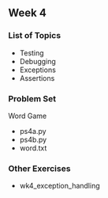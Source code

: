 ## Week 4  
### List of Topics  
* Testing  
* Debugging  
* Exceptions  
* Assertions  
### Problem Set  
Word Game  
* ps4a.py  
* ps4b.py  
* word.txt  
### Other Exercises  
* wk4_exception_handling  
